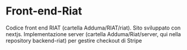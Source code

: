# Front-end-Riat

Codice front end RIAT (cartella Adduma/RIAT/riat). Sito sviluppato con nextjs. Implementazione server (cartella Adduma/Riat/server, qui nella repository backend-riat) per gestire checkout di Stripe